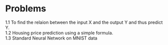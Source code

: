 # Problems
1.1 To find the relaion between the input X and the output Y and thus predict Y. <br/>
1.2 Housing price prediction using a simple formula. <br/>
1.3 Standard Neural Network on MNIST data

